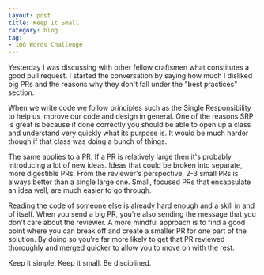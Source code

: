 ```yaml
---
layout: post
title: Keep It Small
category: blog
tag:
- 100 Words Challenge
---
```

Yesterday I was discussing with other fellow craftsmen what constitutes a good pull request. I started the conversation by saying how much I disliked big PRs and the reasons why they don't fall under the "best practices" section.

When we write code we follow principles such as the Single Responsibility to help us improve our code and design in general. One of the reasons SRP is great is because if done correctly you should be able to open up a class and understand very quickly what its purpose is. It would be much harder though if that class was doing a bunch of things.

The same applies to a PR. If a PR is relatively large then it's probably introducing a lot of new ideas. Ideas that could be broken into separate, more digestible PRs. From the reviewer's perspective, 2-3 small PRs is always better than a single large one. Small, focused PRs that encapsulate an idea well, are much easier to go through.

Reading the code of someone else is already hard enough and a skill in and of itself. When you send a big PR, you're also sending the message that you don't care about the reviewer. A more mindful approach is to find a good point where you can break off and create a smaller PR for one part of the solution. By doing so you're far more likely to get that PR reviewed thoroughly and merged quicker to allow you to move on with the rest.

Keep it simple. Keep it small. Be disciplined.

